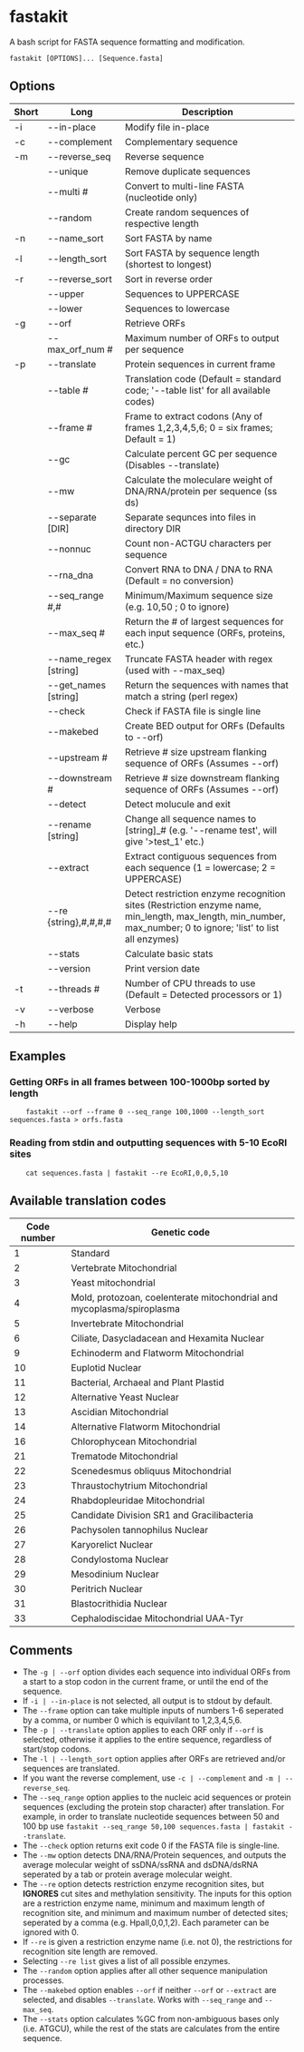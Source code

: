 # fastakit
A bash script for FASTA sequence formatting and modification.

```
fastakit [OPTIONS]... [Sequence.fasta]
```

## Options
| Short     | Long      | Description     |
| ------------- | ------------- | -------- |
| -i          | --in-place         | Modify file in-place  |
| -c           | --complement         | Complementary sequence  |
| -m           | --reverse_seq         | Reverse sequence  |
|           | --unique         | Remove duplicate sequences  |
|           | --multi #         | Convert to multi-line FASTA (nucleotide only)  |
|            | --random         | Create random sequences of respective length  |
| -n          | --name_sort         | Sort FASTA by name  |
| -l           | --length_sort         | Sort FASTA by sequence length (shortest to longest)  |
| -r           | --reverse_sort         | Sort in reverse order  |
|            | --upper         | Sequences to UPPERCASE  |
|            | --lower         | Sequences to lowercase  |
| -g           | --orf         | Retrieve ORFs  |
|            | --max_orf_num #         | Maximum number of ORFs to output per sequence  |
| -p           | --translate         | Protein sequences in current frame  |
|            | --table #        | Translation code (Default = standard code; '--table list' for all available codes)  |
|            | --frame #        | Frame to extract codons (Any of frames 1,2,3,4,5,6; 0 = six frames; Default = 1)  |
|            | --gc        | Calculate percent GC per sequence (Disables --translate)  |
|            | --mw        | Calculate the moleculare weight of DNA/RNA/protein per sequence (ss ds)  |
|            | --separate [DIR]        | Separate sequnces into files in directory DIR  |
|            | --nonnuc        | Count non-ACTGU characters per sequence  |
|            | --rna_dna        | Convert RNA to DNA / DNA to RNA (Default = no conversion)  |
|            | --seq_range #,#        | Minimum/Maximum sequence size (e.g. 10,50 ; 0 to ignore)  |
|            | --max_seq #        | Return the # of largest sequences for each input sequence (ORFs, proteins, etc.)  |
|            | --name_regex [string]        | Truncate FASTA header with regex (used with --max_seq)  |
|            | --get_names [string]        | Return the sequences with names that match a string (perl regex)  |
|            | --check        | Check if FASTA file is single line  |
|            | --makebed        | Create BED output for ORFs (Defaults to --orf)  |
|            | --upstream #        | Retrieve # size upstream flanking sequence of ORFs (Assumes --orf)  |
|            | --downstream #        | Retrieve # size downstream flanking sequence of ORFs (Assumes --orf)  |
|            | --detect        | Detect molucule and exit  |
|            | --rename [string]        | Change all sequence names to [string]_# (e.g. '--rename test', will give '>test_1' etc.)  |
|            | --extract        | Extract contiguous sequences from each sequence (1 = lowercase; 2 = UPPERCASE)  |
|            | --re {string},#,#,#,#        | Detect restriction enzyme recognition sites (Restriction enzyme name, min_length, max_length, min_number, max_number; 0 to ignore; 'list' to list all enzymes)  |
|            | --stats        | Calculate basic stats  |
|            | --version        | Print version date  |
| -t           | --threads #        | Number of CPU threads to use (Default = Detected processors or 1)  |
| -v           | --verbose       | Verbose  |
| -h           | --help       | Display help  |


## Examples

### Getting ORFs in all frames between 100-1000bp sorted by length
```
	fastakit --orf --frame 0 --seq_range 100,1000 --length_sort sequences.fasta > orfs.fasta
```
### Reading from stdin and outputting sequences with 5-10 EcoRI sites
```
	cat sequences.fasta | fastakit --re EcoRI,0,0,5,10
```


## Available translation codes

| Code number     | Genetic code      |
| ------------- | ------------- |
| 1          |  Standard        |
| 2          |  Vertebrate Mitochondrial        |
| 3          |  Yeast mitochondrial        |
| 4          |  Mold, protozoan, coelenterate mitochondrial and mycoplasma/spiroplasma        |
| 5          |  Invertebrate Mitochondrial        |
| 6          |  Ciliate, Dasycladacean and Hexamita Nuclear        |
| 9          |  Echinoderm and Flatworm Mitochondrial        |
| 10          |  Euplotid Nuclear        |
| 11          |  Bacterial, Archaeal and Plant Plastid        |
| 12          |  Alternative Yeast Nuclear        |
| 13          |  Ascidian Mitochondrial        |
| 14          |  Alternative Flatworm Mitochondrial        |
| 16          |  Chlorophycean Mitochondrial        |
| 21          |  Trematode Mitochondrial        |
| 22          |  Scenedesmus obliquus Mitochondrial        |
| 23          |  Thraustochytrium Mitochondrial        |
| 24          |  Rhabdopleuridae Mitochondrial        |
| 25          |  Candidate Division SR1 and Gracilibacteria        |
| 26          |  Pachysolen tannophilus Nuclear        |
| 27          |  Karyorelict Nuclear        |
| 28          |  Condylostoma Nuclear        |
| 29          |  Mesodinium Nuclear        |
| 30          |  Peritrich Nuclear        |
| 31          |  Blastocrithidia Nuclear        |
| 33          |  Cephalodiscidae Mitochondrial UAA-Tyr        |

## Comments
- The `-g | --orf` option divides each sequence into individual ORFs from a start to a stop codon in the current frame, or until the end of the sequence.
- If `-i | --in-place` is not selected, all output is to stdout by default.
- The `--frame` option can take multiple inputs of numbers 1-6 seperated by a comma, or number 0 which is equivilant to 1,2,3,4,5,6.
- The `-p | --translate` option applies to each ORF only if `--orf` is selected, otherwise it applies to the entire sequence, regardless of start/stop codons.
- The `-l | --length_sort` option applies after ORFs are retrieved and/or sequences are translated.
- If you want the reverse complement, use `-c | --complement` and `-m | --reverse_seq`.
- The `--seq_range` option applies to the nucleic acid sequences or protein sequences (excluding the protein stop character) after translation. For example, in order to translate nucleotide sequences between 50 and 100 bp use `fastakit --seq_range 50,100 sequences.fasta | fastakit --translate`.
- The `--check` option returns exit code 0 if the FASTA file is single-line.
- The `--mw` option detects DNA/RNA/Protein sequences, and outputs the average molecular weight of ssDNA/ssRNA and dsDNA/dsRNA seperated by a tab or protein average molecular weight.
- The `--re` option detects restriction enzyme recognition sites, but **IGNORES** cut sites and methylation sensitivity. The inputs for this option are a restriction enzyme name, minimum and maximum length of recognition site, and minimum and maximum number of detected sites; seperated by a comma (e.g. HpaII,0,0,1,2). Each parameter can be ignored with 0.
- If `--re` is given a restriction enzyme name (i.e. not 0), the restrictions for recognition site length are removed.
- Selecting `--re list` gives a list of all possible enzymes.
- The `--random` option applies after all other sequence manipulation processes.
- The `--makebed` option enables `--orf` if neither `--orf` or `--extract` are selected, and disables `--translate`. Works with `--seq_range` and `--max_seq`.
- The `--stats` option calculates %GC from non-ambiguous bases only (i.e. ATGCU), while the rest of the stats are calculates from the entire sequence.
